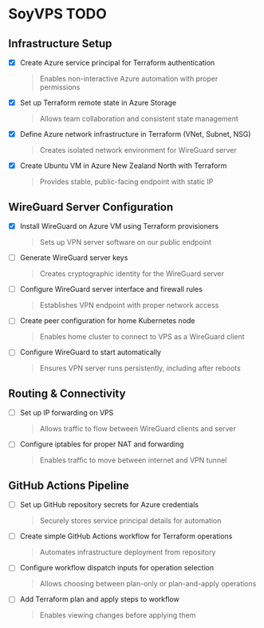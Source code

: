 # SoyVPS TODO

## Infrastructure Setup

- [x] Create Azure service principal for Terraform authentication
  > Enables non-interactive Azure automation with proper permissions

- [x] Set up Terraform remote state in Azure Storage
  > Allows team collaboration and consistent state management

- [x] Define Azure network infrastructure in Terraform (VNet, Subnet, NSG)
  > Creates isolated network environment for WireGuard server

- [x] Create Ubuntu VM in Azure New Zealand North with Terraform
  > Provides stable, public-facing endpoint with static IP

## WireGuard Server Configuration

- [x] Install WireGuard on Azure VM using Terraform provisioners
  > Sets up VPN server software on our public endpoint

- [ ] Generate WireGuard server keys
  > Creates cryptographic identity for the WireGuard server

- [ ] Configure WireGuard server interface and firewall rules
  > Establishes VPN endpoint with proper network access

- [ ] Create peer configuration for home Kubernetes node
  > Enables home cluster to connect to VPS as a WireGuard client

- [ ] Configure WireGuard to start automatically
  > Ensures VPN server runs persistently, including after reboots

## Routing & Connectivity

- [ ] Set up IP forwarding on VPS
  > Allows traffic to flow between WireGuard clients and server

- [ ] Configure iptables for proper NAT and forwarding
  > Enables traffic to move between internet and VPN tunnel


## GitHub Actions Pipeline

- [ ] Set up GitHub repository secrets for Azure credentials
  > Securely stores service principal details for automation

- [ ] Create simple GitHub Actions workflow for Terraform operations
  > Automates infrastructure deployment from repository

- [ ] Configure workflow dispatch inputs for operation selection
  > Allows choosing between plan-only or plan-and-apply operations

- [ ] Add Terraform plan and apply steps to workflow
  > Enables viewing changes before applying them

